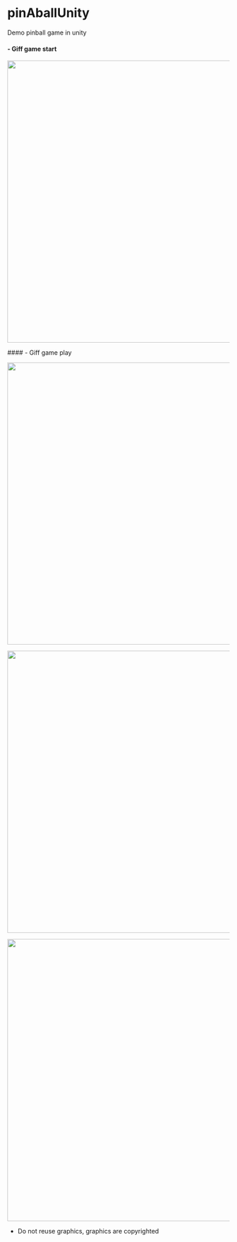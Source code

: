 # pinAballUnity
Demo pinball game in unity 

#### - Giff game start
  <p float=left>
<img src="https://github.com/athangk/pinAballUnity/blob/main/Part%231_1a.gif" width="640">
  </p>
  #### - Giff game play
<p float=left>
<img src="https://github.com/athangk/pinAballUnity/blob/main/Part%231_1_2.gif" width="640">
  </p>

  <p float=left>
<img src="https://github.com/athangk/pinAballUnity/blob/main/Part%231_2_1.gif" width="640">
  </p>
    <p float=left>
<img src="https://github.com/athangk/pinAballUnity/blob/main/Part%231_4.gif" width="640">
  </p>

  * Do not reuse graphics, graphics are copyrighted

